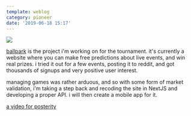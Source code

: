 ```yaml
---
template: weblog
category: pioneer
date: '2019-06-18 15:17'
---
```

![](/media/screenshot-2019-06-18-at-15.17.04.png)

[ballpark](playballpark.com) is the project i'm working on for the tournament. it's currently a website where you can make free predictions about live events, and win real prizes. i tried it out for a few events, posting it to reddit, and got thousands of signups and very positive user interest.

managing games was rather arduous, and so with some form of market validation, i'm taking a step back and recoding the site in NextJS and developing a proper API. i will then create a mobile app for it.

[a video for posterity](https://youtu.be/Zepwbm4nz7I)
